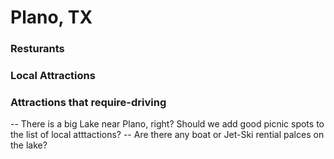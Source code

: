 # Plano, TX

### Resturants

###  Local Attractions

###  Attractions that require-driving


-- There is a big Lake near Plano, right?  Should we add good picnic spots to the list of local atttactions?
--  Are there any boat or Jet-Ski rential palces on the lake?
